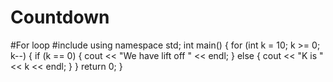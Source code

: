 # Countdown
#For loop
#include<iostream>
using namespace std;
int main()
{
	for (int k = 10; k >= 0; k--)
	{
		if (k == 0)
		{
			cout << "We have lift off " << endl;
		}
		else 
		{
			cout << "K is " << k << endl;
		}
	}
	return 0;
}
